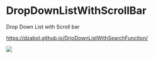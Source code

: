 # DropDownListWithScrollBar
Drop Down List with Scroll bar

https://dzabol.github.io/DrioDownListWithSearchFunction/

<p><img align="cente" src="https://github.com/Dzabol/DropDownListWithScrollBar/blob/main/DropDownListWithSearch.png"/></P>
